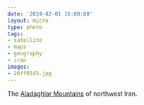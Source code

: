 ```yaml
---
date: '2024-02-01 16:00:00'
layout: micro
type: photo
tags:
- satellite
- maps
- geography
- iran
images:
- 26ff6545.jpg
---
```


The [Aladaghlar Mountains](https://visibleearth.nasa.gov/images/152347/folded-rocks-of-northwest-iran) of northwest Iran.
